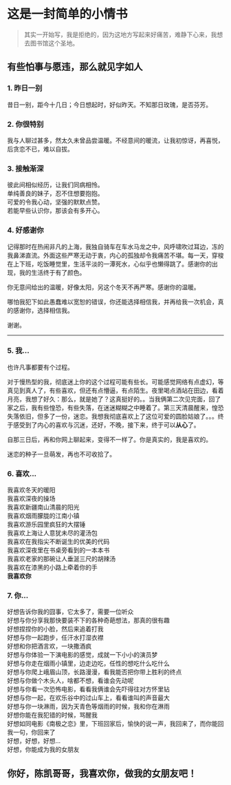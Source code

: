 # 这是一封简单的小情书

> 其实一开始写，我是拒绝的，因为这地方写起来好痛苦，难静下心来，我想去图书馆这个圣地。

## 有些怕事与愿违，那么就见字如人

### 1. 昨日一别
昔日一别，距今十几日；今日想起时，好似昨天。不知那日玫瑰，是否芬芳。

### 2. 你很特别
我与人聊过甚多，然太久未曾品尝温暖。不经意间的暖流，让我初惊讶，再喜悦，后贪恋不已，难以自拔。

### 3. 接触渐深
彼此间相似经历，让我们同病相怜。<br />
单纯善良的妹子，忍不住想要抱抱。<br />
可爱的令我心动，坚强的默默点赞。<br />
若能早些认识你，那该会有多开心。

### 4. 好感谢你
记得那时在热闹非凡的上海，我独自骑车在车水马龙之中，风呼啸吹过耳边，冻的我鼻涕直流。外面这些严寒无动于衷，内心的孤独却令我痛苦不堪。每一天，穿梭在上下班，吃饭睡觉里，生活平淡的一潭死水，心似乎也懒得跳了。感谢你的出现，我的生活终于有了颜色。

你无意间给出的温暖，好像太阳，另这个冬天不再严寒。感谢你的温暖。

哪怕我犯下如此愚蠢难以宽恕的错误，你还能选择相信我，并再给我一次机会，真的感谢你，选择相信我。

谢谢。

<hr />

### 5. 我...
也许凡事都要有个过程。

对于慢热型的我，彻底迷上你的这个过程可能有些长。可能感觉网络有点虚幻，等真见到真人了，有些喜欢，但还有点懵逼，有点陌生。夜里喝点酒站在田边，看着月亮，我想了好久：那么，就是她了？这真挺好的。。当我俩第二次见完面，回了家之后，我有些惶恐，有些失落，在迷迷糊糊之中睡着了。第三天清晨醒来，惶恐失落依旧，但多了一份，迷恋。我想我彻底喜欢上了这位可爱的圆脸姑娘了。。。终于感受到了内心的喜欢与沉迷，还好，不晚，接下来，终于可以**从心**了。

自那三日后，再和你网上聊起来，变得不一样了。你是真实的，我是喜欢的。

迷恋的种子一旦萌发，再也不可收拾了。

### 6. 喜欢...
我喜欢冬天的暖阳<br />
我喜欢深夜的操场<br />
我喜欢新疆南山清晨的阳光<br />
我喜欢烟雨朦胧的江南小镇<br />
我喜欢游乐园里疯狂的大摆锤<br />
我喜欢上海让人意犹未尽的灌汤包<br />
我喜欢在我指尖不断诞生的优美的代码<br />
我喜欢深夜里在书桌旁看到的一本本书<br />
我喜欢老家的那碗让人垂涎三尺的胡辣汤<br />
我喜欢在漆黑的小路上牵着你的手<br />
**我喜欢你**

### 7. 你...
好想告诉你我的囧事，它太多了，需要一位听众<br />
好想与你分享我那快要装不下的各种奇葩想法，那真的很有趣<br />
好想捏捏你的小脸，然后来追着打我<br />
好想与你一起跑步，任汗水打湿衣襟<br />
好想和你把酒言欢，一块撒酒疯<br />
好想与你体验一下演电影的感觉，成就一下小小的演员梦<br />
好想与你走在烟雨小镇里，边走边吃，任性的想吃什么吃什么<br />
好想与你爬上峨眉山顶，长路漫漫，看我能否把你带上胜利的终点<br />
好想与你做个木头人，啥都不想，看谁会先动呢<br />
好想与你看一次恐怖电影，看看我俩谁会先吓得往对方怀里钻<br />
好想与你一起，在欢乐谷中的过山车上，看看谁叫的声音最大<br />
好想与你一块淋雨，因为天青色等烟雨的时候，我和你在淋雨<br />
好想你能在我犯错的时候，骂醒我<br />
好想如同电影《南极之恋》里，下班回家后，愉快的说一声，我回来了，而你能回我一句，你回来了<br />
好想，好想，好想...<br />
好想，你能成为我的女朋友<br />

## 你好，陈凯哥哥，我喜欢你，做我的女朋友吧！

